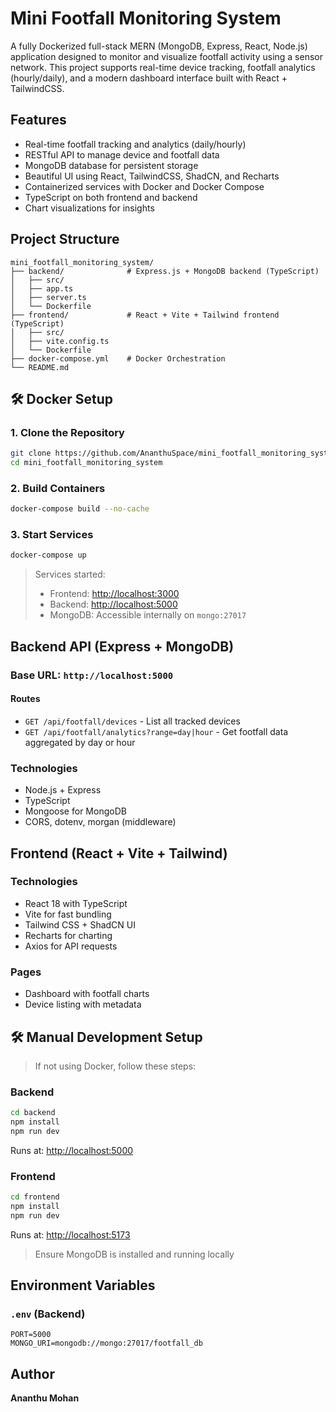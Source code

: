 #  Mini Footfall Monitoring System

A fully Dockerized full-stack MERN (MongoDB, Express, React, Node.js) application designed to monitor and visualize footfall activity using a sensor network. This project supports real-time device tracking, footfall analytics (hourly/daily), and a modern dashboard interface built with React + TailwindCSS.


## Features

*  Real-time footfall tracking and analytics (daily/hourly)
*  RESTful API to manage device and footfall data
*  MongoDB database for persistent storage
*  Beautiful UI using React, TailwindCSS, ShadCN, and Recharts
*  Containerized services with Docker and Docker Compose
*  TypeScript on both frontend and backend
*  Chart visualizations for insights


##  Project Structure

```
mini_footfall_monitoring_system/
├── backend/              # Express.js + MongoDB backend (TypeScript)
│   ├── src/
│   ├── app.ts
│   ├── server.ts
│   └── Dockerfile
├── frontend/             # React + Vite + Tailwind frontend (TypeScript)
│   ├── src/
│   ├── vite.config.ts
│   └── Dockerfile
├── docker-compose.yml    # Docker Orchestration
└── README.md
```


## 🛠️ Docker Setup

### 1. Clone the Repository

```bash
git clone https://github.com/AnanthuSpace/mini_footfall_monitoring_system.git
cd mini_footfall_monitoring_system
```

### 2. Build Containers

```bash
docker-compose build --no-cache
```

### 3. Start Services

```bash
docker-compose up
```

> Services started:
>
> * Frontend: [http://localhost:3000](http://localhost:3000)
> * Backend: [http://localhost:5000](http://localhost:5000)
> * MongoDB: Accessible internally on `mongo:27017`


## Backend API (Express + MongoDB)

### Base URL: `http://localhost:5000`

#### Routes

* `GET /api/footfall/devices` - List all tracked devices
* `GET /api/footfall/analytics?range=day|hour` - Get footfall data aggregated by day or hour

### Technologies

* Node.js + Express
* TypeScript
* Mongoose for MongoDB
* CORS, dotenv, morgan (middleware)

## Frontend (React + Vite + Tailwind)

### Technologies

* React 18 with TypeScript
* Vite for fast bundling
* Tailwind CSS + ShadCN UI
* Recharts for charting
* Axios for API requests

### Pages

* Dashboard with footfall charts
* Device listing with metadata

## 🛠️ Manual Development Setup

> If not using Docker, follow these steps:

### Backend

```bash
cd backend
npm install
npm run dev
```

Runs at: [http://localhost:5000](http://localhost:5000)

### Frontend

```bash
cd frontend
npm install
npm run dev
```

Runs at: [http://localhost:5173](http://localhost:5173)

> Ensure MongoDB is installed and running locally

## Environment Variables

### `.env` (Backend)

```env
PORT=5000
MONGO_URI=mongodb://mongo:27017/footfall_db
```

## Author

**Ananthu Mohan**

